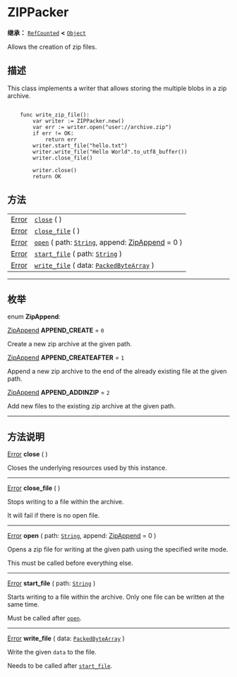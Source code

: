 <!-- ⚠ 请勿编辑本文件 ⚠ -->
<!-- 本文档使用脚本从 WeDot 引擎源码仓库生成。 -->
<!-- 生成脚本：https://github.com/WeDot-Engine/WeDot/tree/4.3/doc/tools/make_md.py； -->
<!-- 原文件：https://github.com/WeDot-Engine/WeDot/tree/4.3/modules/zip/doc_classes/ZIPPacker.xml。 -->

<div id="_class_zippacker"></div>

# ZIPPacker

**继承：** [`RefCounted`](class_refcounted.md) **<** [`Object`](class_object.md)

Allows the creation of zip files.

## 描述

This class implements a writer that allows storing the multiple blobs in a zip archive.

```

    func write_zip_file():
        var writer := ZIPPacker.new()
        var err := writer.open("user://archive.zip")
        if err != OK:
            return err
        writer.start_file("hello.txt")
        writer.write_file("Hello World".to_utf8_buffer())
        writer.close_file()
    
        writer.close()
        return OK
```



## 方法

|||
|:-:|:--|
| [Error](#enum_@globalscope_error) | [`close`](class_zippackermd#class_zippacker_method_close) ( )                                                                                     |
| [Error](#enum_@globalscope_error) | [`close_file`](class_zippackermd#class_zippacker_method_close_file) ( )                                                                           |
| [Error](#enum_@globalscope_error) | [`open`](class_zippackermd#class_zippacker_method_open) ( path: [`String`](class_string.md), append: [ZipAppend](#enum_zippacker_zipappend) = 0 ) |
| [Error](#enum_@globalscope_error) | [`start_file`](class_zippackermd#class_zippacker_method_start_file) ( path: [`String`](class_string.md) )                                         |
| [Error](#enum_@globalscope_error) | [`write_file`](class_zippackermd#class_zippacker_method_write_file) ( data: [`PackedByteArray`](class_packedbytearray.md) )                       |

<!-- rst-class:: classref-section-separator -->

---

## 枚举

<div id="_class_enum_zippacker_zipappend"></div>

enum **ZipAppend**: <div id="enum_zippacker_zipappend"></div>

<div id="_class_zippacker_constant_append_create"></div>

[ZipAppend](#enum_zippacker_zipappend) **APPEND_CREATE** = ``0``

Create a new zip archive at the given path.

<div id="_class_zippacker_constant_append_createafter"></div>

[ZipAppend](#enum_zippacker_zipappend) **APPEND_CREATEAFTER** = ``1``

Append a new zip archive to the end of the already existing file at the given path.

<div id="_class_zippacker_constant_append_addinzip"></div>

[ZipAppend](#enum_zippacker_zipappend) **APPEND_ADDINZIP** = ``2``

Add new files to the existing zip archive at the given path.

<!-- rst-class:: classref-section-separator -->

---

## 方法说明

<div id="_class_zippacker_method_close"></div>

[Error](#enum_@globalscope_error) **close** ( )<div id="class_zippacker_method_close"></div>

Closes the underlying resources used by this instance.

<!-- rst-class:: classref-item-separator -->

---

<div id="_class_zippacker_method_close_file"></div>

[Error](#enum_@globalscope_error) **close_file** ( )<div id="class_zippacker_method_close_file"></div>

Stops writing to a file within the archive.

It will fail if there is no open file.

<!-- rst-class:: classref-item-separator -->

---

<div id="_class_zippacker_method_open"></div>

[Error](#enum_@globalscope_error) **open** ( path: [`String`](class_string.md), append: [ZipAppend](#enum_zippacker_zipappend) = 0 )<div id="class_zippacker_method_open"></div>

Opens a zip file for writing at the given path using the specified write mode.

This must be called before everything else.

<!-- rst-class:: classref-item-separator -->

---

<div id="_class_zippacker_method_start_file"></div>

[Error](#enum_@globalscope_error) **start_file** ( path: [`String`](class_string.md) )<div id="class_zippacker_method_start_file"></div>

Starts writing to a file within the archive. Only one file can be written at the same time.

Must be called after [`open`](#class_zippacker_method_open).

<!-- rst-class:: classref-item-separator -->

---

<div id="_class_zippacker_method_write_file"></div>

[Error](#enum_@globalscope_error) **write_file** ( data: [`PackedByteArray`](class_packedbytearray.md) )<div id="class_zippacker_method_write_file"></div>

Write the given `data` to the file.

Needs to be called after [`start_file`](#class_zippacker_method_start_file).

[^virtual]: 本方法通常需要用户覆盖才能生效。
[^const]: 本方法无副作用，不会修改该实例的任何成员变量。
[^vararg]: 本方法除了能接受在此处描述的参数外，还能够继续接受任意数量的参数。
[^constructor]: 本方法用于构造某个类型。
[^static]: 调用本方法无需实例，可直接使用类名进行调用。
[^operator]: 本方法描述的是使用本类型作为左操作数的有效运算符。
[^bitfield]: 这个值是由下列位标志构成位掩码的整数。
[^void]: 无返回值。
